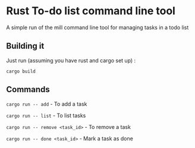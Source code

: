 # Rust To-do list command line tool
A simple run of the mill command line tool for managing tasks in a todo list

## Building it
Just run (assuming you have rust and cargo set up) :
```
cargo build
```
## Commands
`cargo run -- add` - To add a task

`cargo run -- list` - To list tasks

`cargo run -- remove <task_id>` - To remove a task

`cargo run -- done <task_id>` - Mark a task as done
